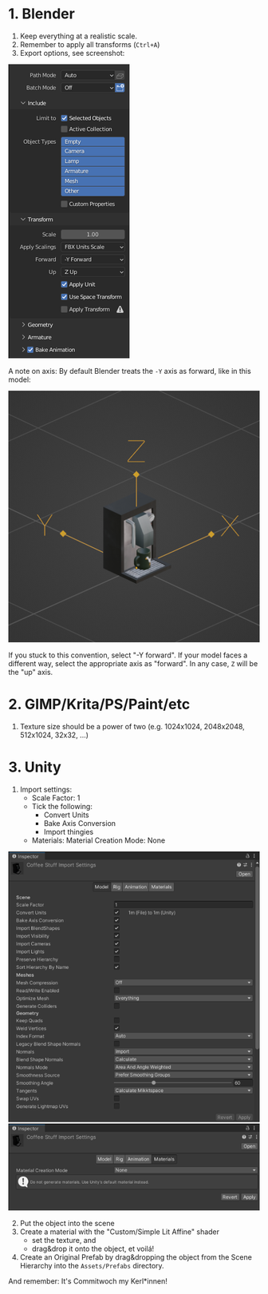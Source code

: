 # 1. Blender
1. Keep everything at a realistic scale.
2. Remember to apply all transforms (`Ctrl+A`)
3. Export options, see screenshot:

![blenderexport](img/fbx_export.png)

A note on axis:  By default Blender treats the `-Y` axis as forward,
like in this model:

![coffeeorientation](img/axis.png)

If you stuck to this convention, select "-Y forward".  If your model
faces a different way, select the appropriate axis as "forward".
In any case, `Z` will be the "up" axis.

# 2. GIMP/Krita/PS/Paint/etc
1. Texture size should be a power of two (e.g. 1024x1024, 2048x2048,
  512x1024, 32x32, ...)

# 3. Unity
1. Import settings:
    * Scale Factor: 1
    * Tick the following:
        * Convert Units
        * Bake Axis Conversion
        * Import thingies
    * Materials:  Material Creation Mode:  None

![importmodel](img/fbx_import_model.png)
![importmodel](img/fbx_import_materials.png)

2. Put the object into the scene
3. Create a material with the "Custom/Simple Lit Affine" shader
    * set the texture, and
    * drag&drop it onto the object, et voilá!
4. Create an Original Prefab by drag&dropping the object from the Scene
   Hierarchy into the `Assets/Prefabs` directory.

And remember:  It's Commitwoch my Kerl\*innen!
